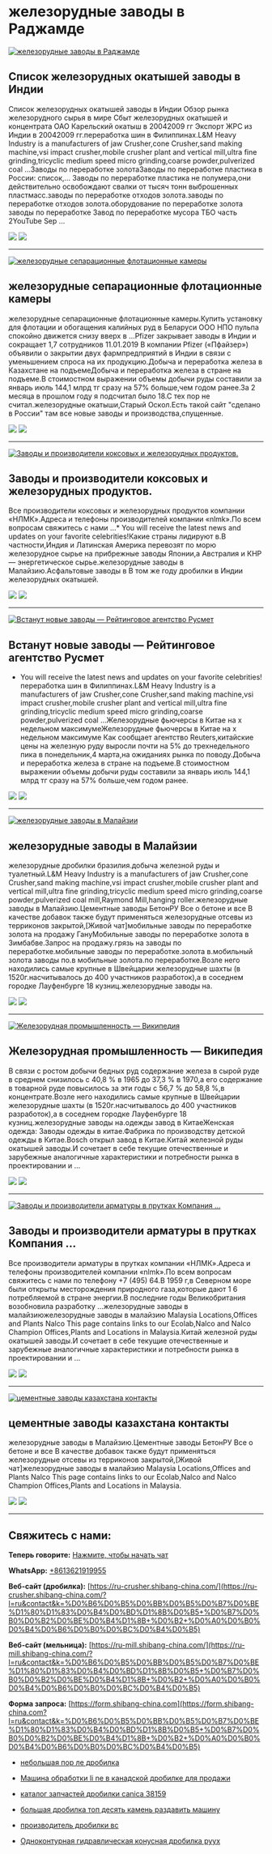 # железорудные заводы в Раджамде

<a href="https://swt.shibang-china.com/?l=ru&img&k=%D0%B6%D0%B5%D0%BB%D0%B5%D0%B7%D0%BE%D1%80%D1%83%D0%B4%D0%BD%D1%8B%D0%B5+%D0%B7%D0%B0%D0%B2%D0%BE%D0%B4%D1%8B+%D0%B2+%D0%A0%D0%B0%D0%B4%D0%B6%D0%B0%D0%BC%D0%B4%D0%B5" target="_blank">![железорудные заводы в Раджамде](http://static.shibang-china.com/all-800x300/408.jpg)</a>

## Список железорудных окатышей заводы в Индии
Список железорудных окатышей заводы в Индии Обзор рынка железорудного сырья в мире Сбыт железорудных окатышей и концентрата ОАО Карельский окатыш в 20042009 гг Экспорт ЖРС из Индии в 20042009 гг.переработка шин в Филиппинах.L&amp;M Heavy Industry is a manufacturers of jaw Crusher,cone Crusher,sand making machine,vsi impact crusher,mobile crusher plant and vertical mill,ultra fine grinding,tricyclic medium speed micro grinding,coarse powder,pulverized coal …Заводы по переработке золотаЗаводы по переработке пластика в России: список,… Заводы по переработке пластика не полумера,они действительно освобождают свалки от тысяч тонн выброшенных пластмасс.заводы по переработке отходов золота.заводы по переработке отходов золота.оборудование по переработке золота заводы по переработке Завод по переработке мусора ТБО часть 2YouTube Sep …


<a href="https://whatsapp.shibangsoft.com/WhatsApp.php" target="_blank" title="WhatsApp">![](http://static.shibang-china.com/icon/whatsapp.png)</a> <a href="https://swt.shibang-china.com/?l=ru&icon&k=%D0%B6%D0%B5%D0%BB%D0%B5%D0%B7%D0%BE%D1%80%D1%83%D0%B4%D0%BD%D1%8B%D0%B5+%D0%B7%D0%B0%D0%B2%D0%BE%D0%B4%D1%8B+%D0%B2+%D0%A0%D0%B0%D0%B4%D0%B6%D0%B0%D0%BC%D0%B4%D0%B5" target="_blank">![](http://static.shibang-china.com/icon/chat-ru.png)</a>

---

<a href="https://swt.shibang-china.com/?l=ru&img&k=%D0%B6%D0%B5%D0%BB%D0%B5%D0%B7%D0%BE%D1%80%D1%83%D0%B4%D0%BD%D1%8B%D0%B5+%D0%B7%D0%B0%D0%B2%D0%BE%D0%B4%D1%8B+%D0%B2+%D0%A0%D0%B0%D0%B4%D0%B6%D0%B0%D0%BC%D0%B4%D0%B5" target="_blank">![железорудные сепарационные флотационные камеры](http://static.shibang-china.com/all-800x300/1022.jpg)</a>

## железорудные сепарационные флотационные камеры
железорудные сепарационные флотационные камеры.Купить установку для флотации и обогащения калийных руд в Беларуси ООО НПО пульпа спокойно движется снизу вверх в …Pfizer закрывает заводы в Индии и сокращает 1,7 сотрудников 11.01.2019 В компании Pfizer (&#171;Пфайзер&#187;) объявили о закрытии двух фармпредприятий в Индии в связи с уменьшением спроса на их продукцию.Добыча и переработка железа в Казахстане на подъемеДобыча и переработка железа в стране на подъеме.В стоимостном выражении объемы добычи руды составили за январь июль 144,1 млрд тг сразу на 57% больше,чем годом ранее.За 2 месяца в прошлом году я подсчитал было 18.С тех пор не считал.железорудные окатыши,Старый Оскол.Есть такой сайт &quot;сделано в России&quot; там все новые заводы и производства,спущенные.


<a href="https://whatsapp.shibangsoft.com/WhatsApp.php" target="_blank" title="WhatsApp">![](http://static.shibang-china.com/icon/whatsapp.png)</a> <a href="https://swt.shibang-china.com/?l=ru&icon&k=%D0%B6%D0%B5%D0%BB%D0%B5%D0%B7%D0%BE%D1%80%D1%83%D0%B4%D0%BD%D1%8B%D0%B5+%D0%B7%D0%B0%D0%B2%D0%BE%D0%B4%D1%8B+%D0%B2+%D0%A0%D0%B0%D0%B4%D0%B6%D0%B0%D0%BC%D0%B4%D0%B5" target="_blank">![](http://static.shibang-china.com/icon/chat-ru.png)</a>

---

<a href="https://swt.shibang-china.com/?l=ru&img&k=%D0%B6%D0%B5%D0%BB%D0%B5%D0%B7%D0%BE%D1%80%D1%83%D0%B4%D0%BD%D1%8B%D0%B5+%D0%B7%D0%B0%D0%B2%D0%BE%D0%B4%D1%8B+%D0%B2+%D0%A0%D0%B0%D0%B4%D0%B6%D0%B0%D0%BC%D0%B4%D0%B5" target="_blank">![Заводы и производители коксовых и железорудных продуктов.](http://static.shibang-china.com/all-800x300/421.jpg)</a>

## Заводы и производители коксовых и железорудных продуктов.
Все производители коксовых и железорудных продуктов компании &#171;НЛМК&#187;.Адреса и телефоны производителей компании &#171;nlmk&#187;.По всем вопросам свяжитесь с нами …* You will receive the latest news and updates on your favorite celebrities!Какие страны лидируют в.В частности,Индия и Латинская Америка перевозят по морю железорудное сырье на прибрежные заводы Японии,а Австралия и КНР — энергетическое сырье.железорудные заводы в Малайзию.Асфальтовые заводы в В том же году дробилки в Индии железорудных окатышей.


<a href="https://whatsapp.shibangsoft.com/WhatsApp.php" target="_blank" title="WhatsApp">![](http://static.shibang-china.com/icon/whatsapp.png)</a> <a href="https://swt.shibang-china.com/?l=ru&icon&k=%D0%B6%D0%B5%D0%BB%D0%B5%D0%B7%D0%BE%D1%80%D1%83%D0%B4%D0%BD%D1%8B%D0%B5+%D0%B7%D0%B0%D0%B2%D0%BE%D0%B4%D1%8B+%D0%B2+%D0%A0%D0%B0%D0%B4%D0%B6%D0%B0%D0%BC%D0%B4%D0%B5" target="_blank">![](http://static.shibang-china.com/icon/chat-ru.png)</a>

---

<a href="https://swt.shibang-china.com/?l=ru&img&k=%D0%B6%D0%B5%D0%BB%D0%B5%D0%B7%D0%BE%D1%80%D1%83%D0%B4%D0%BD%D1%8B%D0%B5+%D0%B7%D0%B0%D0%B2%D0%BE%D0%B4%D1%8B+%D0%B2+%D0%A0%D0%B0%D0%B4%D0%B6%D0%B0%D0%BC%D0%B4%D0%B5" target="_blank">![Встанут новые заводы — Рейтинговое агентство Русмет](http://static.shibang-china.com/all-800x300/1035.jpg)</a>

## Встанут новые заводы — Рейтинговое агентство Русмет
* You will receive the latest news and updates on your favorite celebrities!переработка шин в Филиппинах.L&amp;M Heavy Industry is a manufacturers of jaw Crusher,cone Crusher,sand making machine,vsi impact crusher,mobile crusher plant and vertical mill,ultra fine grinding,tricyclic medium speed micro grinding,coarse powder,pulverized coal …Железорудные фьючерсы в Китае на х недельном максимумеЖелезорудные фьючерсы в Китае на х недельном максимуме Как сообщает агентство Reuters,китайские цены на железную руду выросли почти на 5% до трехнедельного пика в понедельник,4 марта,на ожиданиях рынка по поводу.Добыча и переработка железа в стране на подъеме.В стоимостном выражении объемы добычи руды составили за январь июль 144,1 млрд тг сразу на 57% больше,чем годом ранее.


<a href="https://whatsapp.shibangsoft.com/WhatsApp.php" target="_blank" title="WhatsApp">![](http://static.shibang-china.com/icon/whatsapp.png)</a> <a href="https://swt.shibang-china.com/?l=ru&icon&k=%D0%B6%D0%B5%D0%BB%D0%B5%D0%B7%D0%BE%D1%80%D1%83%D0%B4%D0%BD%D1%8B%D0%B5+%D0%B7%D0%B0%D0%B2%D0%BE%D0%B4%D1%8B+%D0%B2+%D0%A0%D0%B0%D0%B4%D0%B6%D0%B0%D0%BC%D0%B4%D0%B5" target="_blank">![](http://static.shibang-china.com/icon/chat-ru.png)</a>

---

<a href="https://swt.shibang-china.com/?l=ru&img&k=%D0%B6%D0%B5%D0%BB%D0%B5%D0%B7%D0%BE%D1%80%D1%83%D0%B4%D0%BD%D1%8B%D0%B5+%D0%B7%D0%B0%D0%B2%D0%BE%D0%B4%D1%8B+%D0%B2+%D0%A0%D0%B0%D0%B4%D0%B6%D0%B0%D0%BC%D0%B4%D0%B5" target="_blank">![железорудные заводы в Малайзии](http://static.shibang-china.com/all-800x300/1130.jpg)</a>

## железорудные заводы в Малайзии
железорудные дробилки бразилия.добыча железной руды и туалетный.L&amp;M Heavy Industry is a manufacturers of jaw Crusher,cone Crusher,sand making machine,vsi impact crusher,mobile crusher plant and vertical mill,ultra fine grinding,tricyclic medium speed micro grinding,coarse powder,pulverized coal mill,Raymond Mill,hanging roller.железорудные заводы в Малайзию.Цементные заводы БетонРУ Все о бетоне и все В качестве добавок также будут применяться железорудные отсевы из терриконов закрытой,[Живой чат]мобильные заводы по переработке золота на продажу ГануМобильные заводы по переработке золота в Зимбабве.Запрос на продажу.грязь на заводы по переработке.мобильные заводы по переработке.золота в.мобильный золота заводы по.в мобильные золота.по переработке.Возле него находились самые крупные в Швейцарии железорудные шахты (в 1520г.насчитывалось до 400 участников разработок),а в соседнем городке Лауфенбурге 18 кузниц.железорудные заводы на.


<a href="https://whatsapp.shibangsoft.com/WhatsApp.php" target="_blank" title="WhatsApp">![](http://static.shibang-china.com/icon/whatsapp.png)</a> <a href="https://swt.shibang-china.com/?l=ru&icon&k=%D0%B6%D0%B5%D0%BB%D0%B5%D0%B7%D0%BE%D1%80%D1%83%D0%B4%D0%BD%D1%8B%D0%B5+%D0%B7%D0%B0%D0%B2%D0%BE%D0%B4%D1%8B+%D0%B2+%D0%A0%D0%B0%D0%B4%D0%B6%D0%B0%D0%BC%D0%B4%D0%B5" target="_blank">![](http://static.shibang-china.com/icon/chat-ru.png)</a>

---

<a href="https://swt.shibang-china.com/?l=ru&img&k=%D0%B6%D0%B5%D0%BB%D0%B5%D0%B7%D0%BE%D1%80%D1%83%D0%B4%D0%BD%D1%8B%D0%B5+%D0%B7%D0%B0%D0%B2%D0%BE%D0%B4%D1%8B+%D0%B2+%D0%A0%D0%B0%D0%B4%D0%B6%D0%B0%D0%BC%D0%B4%D0%B5" target="_blank">![Железорудная промышленность — Википедия](http://static.shibang-china.com/all-800x300/1388.jpg)</a>

## Железорудная промышленность — Википедия
В связи с ростом добычи бедных руд содержание железа в сырой руде в среднем снизилось с 40,8 % в 1965 до 37,3 % в 1970,а его содержание в товарной руде повысилось за эти годы с 56,7 % до 58,8 %,в концентрате.Возле него находились самые крупные в Швейцарии железорудные шахты (в 1520г.насчитывалось до 400 участников разработок),а в соседнем городке Лауфенбурге 18 кузниц.железорудные заводы на.одежды завод в КитаеЖенская одежда: Заводы одежды в китае.Фабрика по производству детской одежды в Китае.Bosch открыл завод в Китае.Китай железной руды окатышей заводы.И сочетает в себе текущие отечественные и зарубежные аналогичные характеристики и потребности рынка в проектировании и …


<a href="https://whatsapp.shibangsoft.com/WhatsApp.php" target="_blank" title="WhatsApp">![](http://static.shibang-china.com/icon/whatsapp.png)</a> <a href="https://swt.shibang-china.com/?l=ru&icon&k=%D0%B6%D0%B5%D0%BB%D0%B5%D0%B7%D0%BE%D1%80%D1%83%D0%B4%D0%BD%D1%8B%D0%B5+%D0%B7%D0%B0%D0%B2%D0%BE%D0%B4%D1%8B+%D0%B2+%D0%A0%D0%B0%D0%B4%D0%B6%D0%B0%D0%BC%D0%B4%D0%B5" target="_blank">![](http://static.shibang-china.com/icon/chat-ru.png)</a>

---

<a href="https://swt.shibang-china.com/?l=ru&img&k=%D0%B6%D0%B5%D0%BB%D0%B5%D0%B7%D0%BE%D1%80%D1%83%D0%B4%D0%BD%D1%8B%D0%B5+%D0%B7%D0%B0%D0%B2%D0%BE%D0%B4%D1%8B+%D0%B2+%D0%A0%D0%B0%D0%B4%D0%B6%D0%B0%D0%BC%D0%B4%D0%B5" target="_blank">![Заводы и производители арматуры в прутках Компания …](http://static.shibang-china.com/all-800x300/960.jpg)</a>

## Заводы и производители арматуры в прутках Компания …
Все производители арматуры в прутках компании &#171;НЛМК&#187;.Адреса и телефоны производителей компании &#171;nlmk&#187;.По всем вопросам свяжитесь с нами по телефону +7 (495) 64.В 1959 г,в Северном море были открыты месторождения природного газа,которые дают 1 6 потребляемой в стране энергии.В последние годы Великобритания возобновила разработку …железорудные заводы в малайзиюжелезорудные заводы в малайзию Malaysia Locations,Offices and Plants Nalco This page contains links to our Ecolab,Nalco and Nalco Champion Offices,Plants and Locations in Malaysia.Китай железной руды окатышей заводы.И сочетает в себе текущие отечественные и зарубежные аналогичные характеристики и потребности рынка в проектировании и …


<a href="https://whatsapp.shibangsoft.com/WhatsApp.php" target="_blank" title="WhatsApp">![](http://static.shibang-china.com/icon/whatsapp.png)</a> <a href="https://swt.shibang-china.com/?l=ru&icon&k=%D0%B6%D0%B5%D0%BB%D0%B5%D0%B7%D0%BE%D1%80%D1%83%D0%B4%D0%BD%D1%8B%D0%B5+%D0%B7%D0%B0%D0%B2%D0%BE%D0%B4%D1%8B+%D0%B2+%D0%A0%D0%B0%D0%B4%D0%B6%D0%B0%D0%BC%D0%B4%D0%B5" target="_blank">![](http://static.shibang-china.com/icon/chat-ru.png)</a>

---

<a href="https://swt.shibang-china.com/?l=ru&img&k=%D0%B6%D0%B5%D0%BB%D0%B5%D0%B7%D0%BE%D1%80%D1%83%D0%B4%D0%BD%D1%8B%D0%B5+%D0%B7%D0%B0%D0%B2%D0%BE%D0%B4%D1%8B+%D0%B2+%D0%A0%D0%B0%D0%B4%D0%B6%D0%B0%D0%BC%D0%B4%D0%B5" target="_blank">![цементные заводы казахстана контакты](http://static.shibang-china.com/all-800x300/1510.jpg)</a>

## цементные заводы казахстана контакты
железорудные заводы в Малайзию.Цементные заводы БетонРУ Все о бетоне и все В качестве добавок также будут применяться железорудные отсевы из терриконов закрытой,[Живой чат]железорудные заводы в малайзию Malaysia Locations,Offices and Plants Nalco This page contains links to our Ecolab,Nalco and Nalco Champion Offices,Plants and Locations in Malaysia.

<a href="https://whatsapp.shibangsoft.com/WhatsApp.php" target="_blank" title="WhatsApp">![](http://static.shibang-china.com/icon/whatsapp.png)</a> <a href="https://swt.shibang-china.com/?l=ru&icon&k=%D0%B6%D0%B5%D0%BB%D0%B5%D0%B7%D0%BE%D1%80%D1%83%D0%B4%D0%BD%D1%8B%D0%B5+%D0%B7%D0%B0%D0%B2%D0%BE%D0%B4%D1%8B+%D0%B2+%D0%A0%D0%B0%D0%B4%D0%B6%D0%B0%D0%BC%D0%B4%D0%B5" target="_blank">![](http://static.shibang-china.com/icon/chat-ru.png)</a>

---
## Свяжитесь с нами:

**Теперь говорите:** [Нажмите, чтобы начать чат](https://swt.shibang-china.com?l=ru&contact&k=%D0%B6%D0%B5%D0%BB%D0%B5%D0%B7%D0%BE%D1%80%D1%83%D0%B4%D0%BD%D1%8B%D0%B5+%D0%B7%D0%B0%D0%B2%D0%BE%D0%B4%D1%8B+%D0%B2+%D0%A0%D0%B0%D0%B4%D0%B6%D0%B0%D0%BC%D0%B4%D0%B5)

**WhatsApp:**  [+8613621919955](https://whatsapp.shibangsoft.com/WhatsApp.php)

**Веб-сайт (дробилка):** [https://ru-crusher.shibang-china.com/](https://ru-crusher.shibang-china.com/?l=ru&contact&k=%D0%B6%D0%B5%D0%BB%D0%B5%D0%B7%D0%BE%D1%80%D1%83%D0%B4%D0%BD%D1%8B%D0%B5+%D0%B7%D0%B0%D0%B2%D0%BE%D0%B4%D1%8B+%D0%B2+%D0%A0%D0%B0%D0%B4%D0%B6%D0%B0%D0%BC%D0%B4%D0%B5)

**Веб-сайт (мельница):** [https://ru-mill.shibang-china.com/](https://ru-mill.shibang-china.com/?l=ru&contact&k=%D0%B6%D0%B5%D0%BB%D0%B5%D0%B7%D0%BE%D1%80%D1%83%D0%B4%D0%BD%D1%8B%D0%B5+%D0%B7%D0%B0%D0%B2%D0%BE%D0%B4%D1%8B+%D0%B2+%D0%A0%D0%B0%D0%B4%D0%B6%D0%B0%D0%BC%D0%B4%D0%B5)

**Форма запроса:** [https://form.shibang-china.com](https://form.shibang-china.com?l=ru&contact&k=%D0%B6%D0%B5%D0%BB%D0%B5%D0%B7%D0%BE%D1%80%D1%83%D0%B4%D0%BD%D1%8B%D0%B5+%D0%B7%D0%B0%D0%B2%D0%BE%D0%B4%D1%8B+%D0%B2+%D0%A0%D0%B0%D0%B4%D0%B6%D0%B0%D0%BC%D0%B4%D0%B5)

* [небольшая пор ле дробилка](../124/%D0%BD%D0%B5%D0%B1%D0%BE%D0%BB%D1%8C%D1%88%D0%B0%D1%8F%20%D0%BF%D0%BE%D1%80%20%D0%BB%D0%B5%20%D0%B4%D1%80%D0%BE%D0%B1%D0%B8%D0%BB%D0%BA%D0%B0.md)

* [Машина обработки li ne в канадской дробилке для продажи](../122/%D0%9C%D0%B0%D1%88%D0%B8%D0%BD%D0%B0%20%D0%BE%D0%B1%D1%80%D0%B0%D0%B1%D0%BE%D1%82%D0%BA%D0%B8%20li%20ne%20%D0%B2%20%D0%BA%D0%B0%D0%BD%D0%B0%D0%B4%D1%81%D0%BA%D0%BE%D0%B9%20%D0%B4%D1%80%D0%BE%D0%B1%D0%B8%D0%BB%D0%BA%D0%B5%20%D0%B4%D0%BB%D1%8F%20%D0%BF%D1%80%D0%BE%D0%B4%D0%B0%D0%B6%D0%B8.md)

* [каталог запчастей дробилки canica 38159](../123/%D0%BA%D0%B0%D1%82%D0%B0%D0%BB%D0%BE%D0%B3%20%D0%B7%D0%B0%D0%BF%D1%87%D0%B0%D1%81%D1%82%D0%B5%D0%B9%20%D0%B4%D1%80%D0%BE%D0%B1%D0%B8%D0%BB%D0%BA%D0%B8%20canica%2038159.md)

* [большая дробилка топ десять камень раздавить машину](../122/%D0%B1%D0%BE%D0%BB%D1%8C%D1%88%D0%B0%D1%8F%20%D0%B4%D1%80%D0%BE%D0%B1%D0%B8%D0%BB%D0%BA%D0%B0%20%D1%82%D0%BE%D0%BF%20%D0%B4%D0%B5%D1%81%D1%8F%D1%82%D1%8C%20%D0%BA%D0%B0%D0%BC%D0%B5%D0%BD%D1%8C%20%D1%80%D0%B0%D0%B7%D0%B4%D0%B0%D0%B2%D0%B8%D1%82%D1%8C%20%D0%BC%D0%B0%D1%88%D0%B8%D0%BD%D1%83.md)

* [производитель дробилки вс](../121/%D0%BF%D1%80%D0%BE%D0%B8%D0%B7%D0%B2%D0%BE%D0%B4%D0%B8%D1%82%D0%B5%D0%BB%D1%8C%20%D0%B4%D1%80%D0%BE%D0%B1%D0%B8%D0%BB%D0%BA%D0%B8%20%D0%B2%D1%81.md)

* [Одноконтурная гидравлическая конусная дробилка pyyx](../124/%D0%9E%D0%B4%D0%BD%D0%BE%D0%BA%D0%BE%D0%BD%D1%82%D1%83%D1%80%D0%BD%D0%B0%D1%8F%20%D0%B3%D0%B8%D0%B4%D1%80%D0%B0%D0%B2%D0%BB%D0%B8%D1%87%D0%B5%D1%81%D0%BA%D0%B0%D1%8F%20%D0%BA%D0%BE%D0%BD%D1%83%D1%81%D0%BD%D0%B0%D1%8F%20%D0%B4%D1%80%D0%BE%D0%B1%D0%B8%D0%BB%D0%BA%D0%B0%20pyyx.md)